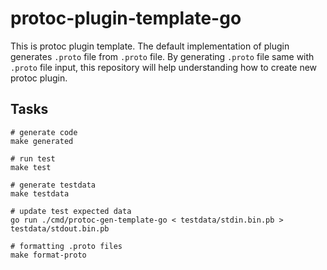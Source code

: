 # protoc-plugin-template-go

This is protoc plugin template.
The default implementation of plugin generates `.proto` file from `.proto` file.
By generating `.proto` file same with `.proto` file input,
this repository will help understanding how to create new protoc plugin.

## Tasks

```shell
# generate code
make generated
```

```shell
# run test
make test
```

```shell
# generate testdata
make testdata
```

```shell
# update test expected data
go run ./cmd/protoc-gen-template-go < testdata/stdin.bin.pb > testdata/stdout.bin.pb
```

```shell
# formatting .proto files
make format-proto
```
